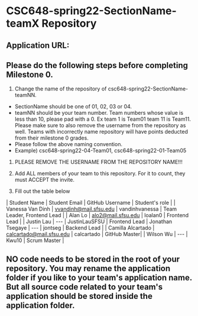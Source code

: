 # CSC648-spring22-SectionName-teamX Repository

## Application URL: 


## Please do the following steps before completing Milestone 0.
1. Change the name of the repository of csc648-spring22-SectionName-teamNN. 
 - SectionName should be one of 01, 02, 03 or 04. 
 - teamNN should be your team number. Team numbers whose value is less than 10, please pad with a 0. Ex team 1 is Team01 team 11 is Team11. Please make sure to also remove the username from the repository as well. Teams with incorrectly name repository will have points deducted from their milestone 0 grades.
 - Please follow the above naming convention.
 - Example) csc648-spring22-04-Team01,   csc648-spring22-01-Team05

1. PLEASE REMOVE THE USERNAME FROM THE REPOSITORY NAME!!!

2. Add ALL members of your team to this repository. For it to count, they must ACCEPT the invite.

3. Fill out the table below


| Student Name | Student Email | GitHub Username | Student's role |
| Vanessa Van Dinh | vvandinh@mail.sfsu.edu | vandinhvanessa | Team Leader, Frontend Lead |
| Alan Lo | alo2@mail.sfsu.edu | loalan0 | Frontend Lead |
| Justin Lau | --- | JustinLauSFSU | Frontend Lead
| Jonathan Tsegaye | --- | jontseg | Backend Lead |
| Camilla Alcartado | calcartado@mail.sfsu.edu | calcartado | GitHub Master|
| Wilson Wu | --- | Kwu10 | Scrum Master |



## NO code needs to be stored in the root of your repository. You may rename the application folder if you like to your team's application name. But all source code related to your team's application should be stored inside the application folder.
